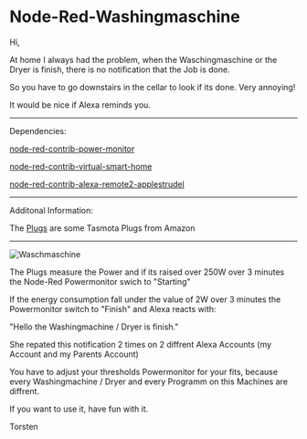 Node-Red-Washingmaschine
=============

Hi,


At home I always had the problem, when the Waschingmaschine or the Dryer is finish, there is no notification that the Job is done.

So you have to go downstairs in the cellar to look if its done.  Very annoying!

It would be nice if Alexa reminds you.

--------------------------------------------
Dependencies:


[node-red-contrib-power-monitor](https://flows.nodered.org/node/node-red-contrib-power-monitor)

[node-red-contrib-virtual-smart-home](https://flows.nodered.org/node/node-red-contrib-virtual-smart-home)

[node-red-contrib-alexa-remote2-applestrudel](https://flows.nodered.org/node/node-red-contrib-alexa-remote2-applestrudel)

----------------------------------------------------

Additonal Information:


The [Plugs](https://www.amazon.de/gp/product/B08BFPGWZ1/ref=ppx_yo_dt_b_asin_title_o00_s00?ie=UTF8&psc=1) are some Tasmota Plugs from Amazon



----------------------------------------------------

![Waschmaschine](https://github.com/user-attachments/assets/7326f17a-fdff-4ef7-9d1d-388ce79ff5f3)


The Plugs measure the Power and if its raised over 250W over 3 minutes the Node-Red Powermonitor swich to "Starting" 

If the energy consumption fall under the value of 2W over 3 minutes the Powermonitor switch to "Finish" and Alexa reacts with:

"Hello the Washingmachine / Dryer is finish."

She repated this notification 2 times on 2 diffrent Alexa Accounts (my Account and my Parents Account)

You have to adjust your thresholds Powermonitor for your fits, because every Washingmachine / Dryer and every Programm on this Machines are diffrent.





If you want to use it, have fun with it.

Torsten
